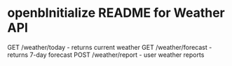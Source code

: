 # openbInitialize README for Weather API
GET /weather/today - returns current weather
GET /weather/forecast - returns 7-day forecast
POST /weather/report - user weather reports
